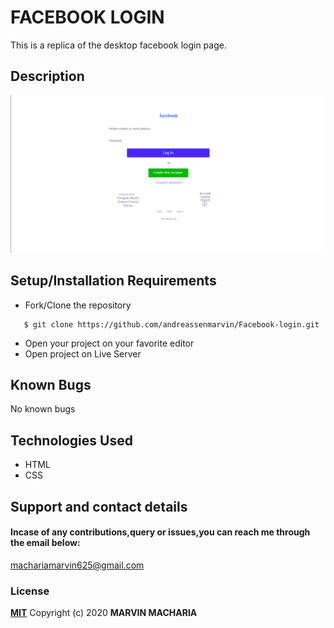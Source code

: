 # FACEBOOK LOGIN
This is a replica of the desktop facebook login page.
## Description
![Website image](/Assets/README/fb.png)
## Setup/Installation Requirements
* Fork/Clone the repository
```
   $ git clone https://github.com/andreassenmarvin/Facebook-login.git
```
* Open your project on your favorite editor
* Open project on Live Server
## Known Bugs
 No known bugs
## Technologies Used
* HTML
* CSS
## Support and contact details
#### Incase of any contributions,query or issues,you can reach me through the email below:
machariamarvin625@gmail.com
### License
**<a href="https://github.com/andreassenmarvin/Facebook-login/blob/master/LICENSE">MIT</a>**
Copyright (c) 2020 **MARVIN MACHARIA**